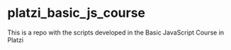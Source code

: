 # platzi_basic_js_course
This is a repo with the scripts developed in the Basic JavaScript Course in Platzi
